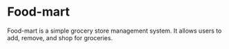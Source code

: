 # Food-mart
Food-mart is a simple grocery store management system. It allows users to add, remove, and shop for groceries. 